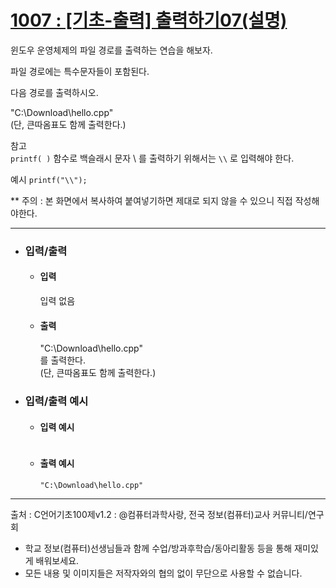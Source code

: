 # [1007 : [기초-출력] 출력하기07(설명)](https://codeup.kr/problem.php?id=1007)

윈도우 운영체제의 파일 경로를 출력하는 연습을 해보자.
 
파일 경로에는 특수문자들이 포함된다.

다음 경로를 출력하시오.

"C:\Download\hello.cpp"
<br />
(단, 큰따옴표도 함께 출력한다.)

참고
<br />
`printf( )` 함수로 백슬래시 문자 \ 를 출력하기 위해서는 `\\` 로 입력해야 한다.

예시
`printf("\\");`


** 주의 : 본 화면에서 복사하여 붙여넣기하면 제대로 되지 않을 수 있으니 직접 작성해야한다.

-----------------------------------
- ### 입력/출력
  - #### 입력

    입력 없음

  - #### 출력
    "C:\Download\hello.cpp"
    <br />
    를 출력한다.
    <br />
    (단, 큰따옴표도 함께 출력한다.)

- ### 입력/출력 예시
  - #### 입력 예시
    ```

    ```
  - #### 출력 예시
    ```
    "C:\Download\hello.cpp"
    ```
--------------------------------------------
출처 : C언어기초100제v1.2 : @컴퓨터과학사랑, 전국 정보(컴퓨터)교사 커뮤니티/연구회
- 학교 정보(컴퓨터)선생님들과 함께 수업/방과후학습/동아리활동 등을 통해 재미있게 배워보세요. 
- 모든 내용 및 이미지들은 저작자와의 협의 없이 무단으로 사용할 수 없습니다.
